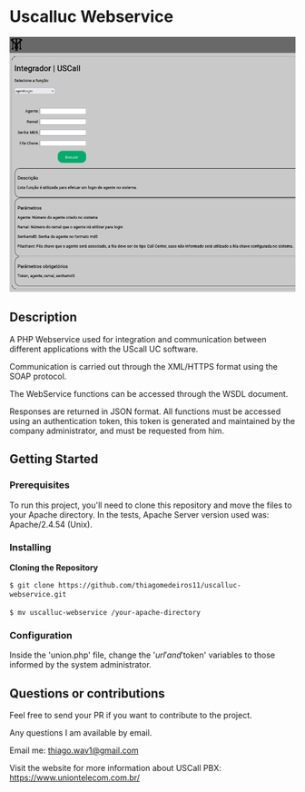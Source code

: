 # Uscalluc Webservice

![Preview-Screens](https://github.com/thiagomedeiros11/uscalluc-webservice/blob/main/preview.png)


## Description

A PHP Webservice used for integration and communication between different applications with the UScall UC software.

Communication is carried out through the XML/HTTPS format using the SOAP protocol.

The WebService functions can be accessed through the WSDL document.

Responses are returned in JSON format. All functions must be accessed using an authentication token, this token is generated and maintained by the company administrator, and must be requested from him.

## Getting Started

### Prerequisites
To run this project, you'll need to clone this repository and move the files to your Apache directory.
In the tests, Apache Server version used was: Apache/2.4.54 (Unix).

### Installing

**Cloning the Repository**

```
$ git clone https://github.com/thiagomedeiros11/uscalluc-webservice.git

$ mv uscalluc-webservice /your-apache-directory
```

### Configuration
Inside the 'union.php' file, change the '$url' and '$token' variables to those informed by the system administrator.


## Questions or contributions
Feel free to send your PR if you want to contribute to the project.

Any questions I am available by email.

Email me: thiago.wav1@gmail.com

Visit the website for more information about USCall PBX: https://www.uniontelecom.com.br/
